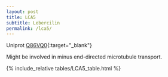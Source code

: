 ```yaml
---
layout: post
title: LCA5
subtitle: Lebercilin
permalink: /lca5/
---
```



Uniprot [Q86VQ0](http://www.uniprot.org/uniprot/Q86VQ0){:target="_blank"}

Might be involved in minus end-directed microtubule transport.

{% include_relative tables/LCA5_table.html %}
